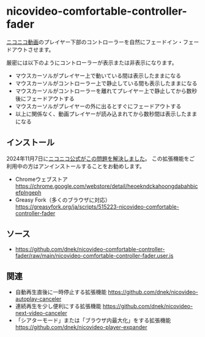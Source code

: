 # nicovideo-comfortable-controller-fader
[ニコニコ動画](https://www.nicovideo.jp/video_top)のプレイヤー下部のコントローラーを自然にフェードイン・フェードアウトさせます。

厳密には以下のようにコントローラーが表示または非表示になります。

- マウスカーソルがプレイヤー上で動いている間は表示したままになる
- マウスカーソルがコントローラー上で静止している間も表示したままになる
- マウスカーソルがコントローラーを離れてプレイヤー上で静止してから数秒後にフェードアウトする
- マウスカーソルがプレイヤーの外に出るとすぐにフェードアウトする
- 以上に関係なく、動画プレイヤーが読み込まれてから数秒間は表示したままになる

## インストール
2024年11月7日に[ニコニコ公式がこの問題を解決しました](https://blog.nicovideo.jp/niconews/238193.html)。
この拡張機能をご利用中の方はアンインストールすることをお勧めします。

- Chromeウェブストア https://chrome.google.com/webstore/detail/heoekndckahoongdabahbicefplngeph
- Greasy Fork（多くのブラウザに対応） https://greasyfork.org/ja/scripts/515223-nicovideo-comfortable-controller-fader

## ソース
- https://github.com/dnek/nicovideo-comfortable-controller-fader/raw/main/nicovideo-comfortable-controller-fader.user.js

## 関連
- 自動再生直後に一時停止する拡張機能 https://github.com/dnek/nicovideo-autoplay-canceler
- 連続再生を少し便利にする拡張機能 https://github.com/dnek/nicovideo-next-video-canceler
- 「シアターモード」または「ブラウザ内最大化」をする拡張機能 https://github.com/dnek/nicovideo-player-expander
